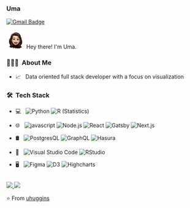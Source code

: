 ### Uma

[![Gmail Badge](https://img.shields.io/badge/-uma@ctzn.pub-c14438?style=flat-square&logo=Gmail&logoColor=white&link=mailto:ishagupta2103@gmail.com)](mailto:uma@ctzn.pub)

<img src="./images/me.svg"  height="48" width="48" > Hey there! I'm Uma.

<h3> 👩🏻‍💻 &nbsp;About Me </h3>

- 📈 &nbsp; Data oriented full stack developer with a focus on visualization

<h3> 🛠 &nbsp;Tech Stack</h3>

- 💻 &nbsp;
  ![Python](https://img.shields.io/badge/-Python-333333?style=flat&logo=python)
  ![R (Statistics)](https://img.shields.io/badge/-R-333333?style=flat&logo=R&logoColor=276DC3)

- 🌐 &nbsp;
  ![javascript](https://img.shields.io/badge/-JavaScript-F7DF1E?style=flat-square&logo=javascript&logoColor=black)
  ![Node.js](https://img.shields.io/badge/-Node.js-333333?style=flat&logo=node.js)
  ![React](https://img.shields.io/badge/-React-333333?style=flat&logo=react)
  ![Gatsby](https://img.shields.io/badge/-Gatsby-333333?style=flat&logo=Gatsby)
  ![Next.js](https://img.shields.io/badge/-Next.js-333333?style=flat&logo=next.js)

- 🛢 &nbsp;
  ![PostgresQL](https://img.shields.io/badge/-PostgresQL-333333?style=flat&logo=PostgresQL)
  ![GraphQL](https://img.shields.io/badge/-GraphQL-333333?style=flat&logo=GraphQL)
  ![Hasura](https://img.shields.io/badge/hasura-blue)

- 🔧 &nbsp;
  ![Visual Studio Code](https://img.shields.io/badge/-Visual%20Studio%20Code-333333?style=flat&logo=visual-studio-code&logoColor=007ACC)
  ![RStudio](https://img.shields.io/badge/-RStudio-333333?style=flat&logo=rstudio)

- 🖥 &nbsp;
  ![Figma](https://img.shields.io/badge/-Figma-333333?style=flat&logo=Figma)
  ![D3](https://img.shields.io/badge/-D3-333333?style=flat&logo=d3.js)
  ![Highcharts](https://img.shields.io/badge/-Highcharts.js-48DAD0?style=flat-square)

<br/>

<a href="https://github.com/uhuggins">
  <img height="180em" src="https://github-readme-stats.vercel.app/api?username=uhuggins&theme=buefy&show_icons=true" />
  <img height="180em" src="https://github-readme-stats.vercel.app/api/top-langs/?username=uhuggins&theme=buefy&layout=compact" />
</a>

<br/>

⭐️ From [uhuggins](https://github.com/uhuggins)
